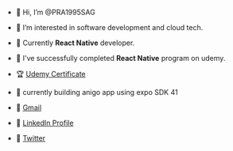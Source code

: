 - 👋 Hi, I’m @PRA1995SAG
- 👀 I’m interested in software development and cloud tech.
- 🌱 Currently **React Native** developer.
- 📖 I've successfully completed **React Native** program on udemy.
- 🏆 [Udemy Certificate](https://www.udemy.com/certificate/UC-58866c46-09e6-470f-9120-a72884cb464c/)

- 🧰 currently building anigo app using expo SDK 41
- 🔗 [Gmail](livethefree@gmail.com)
- 🔗 [LinkedIn Profile](https://www.linkedin.com/in/prathamesh-sagvekar-339047165/)
- 🔗 [Twitter](https://twitter.com/PrathameshSagv5)
<!---
PRA1995SAG/PRA1995SAG is a ✨ special ✨ repository because its `README.md` (this file) appears on your GitHub profile.
You can click the Preview link to take a look at your changes.
--->
